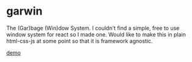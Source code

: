 # garwin
The (Gar)bage (Win)dow System. I couldn't find a simple, free to use window system for react so I made one. Would like to make this in plain html-css-js at some point so that it is framework agnostic.

[demo](https://codepen.io/JesseRussell411/pen/yLGWjxg?editors=0011)
